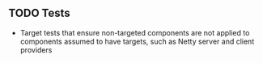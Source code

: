
## TODO Tests

* Target tests that ensure non-targeted components are not applied to components assumed to have targets,
  such as Netty server and client providers